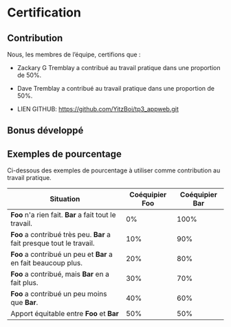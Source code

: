 # Certification

## Contribution

Nous, les membres de l’équipe, certifions que :

- Zackary G Tremblay a contribué au travail pratique dans une proportion de 50%.
- Dave Tremblay a contribué au travail pratique dans une proportion de 50%.

- LIEN GITHUB: https://github.com/YitzBoi/tp3_appweb.git

## Bonus développé

## Exemples de pourcentage

Ci-dessous des exemples de pourcentage à utiliser comme contribution au travail pratique.

| Situation                                                             | Coéquipier **Foo** | Coéquipier **Bar** |
| --------------------------------------------------------------------- | ------------------ | ------------------ |
| **Foo** n'a rien fait. **Bar** a fait tout le travail.                | 0%                 | 100%               |
| **Foo** a contribué très peu. **Bar** a fait presque tout le travail. | 10%                | 90%                |
| **Foo** a contribué un peu et **Bar** a en fait beaucoup plus.        | 20%                | 80%                |
| **Foo** a contribué, mais **Bar** en a fait plus.                     | 30%                | 70%                |
| **Foo** a contribué un peu moins que **Bar**.                         | 40%                | 60%                |
| Apport équitable entre **Foo** et **Bar**                             | 50%                | 50%                |
